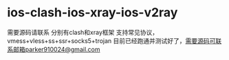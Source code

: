 # ios-clash-ios-xray-ios-v2ray
需要源码请联系  分别有clash和xray框架 支持常见协议，vmess+vless+ss+ssr+socks5+trojan 目前已经跑通并测试好了，需要源码可联系邮箱parker910024@gmail.com
